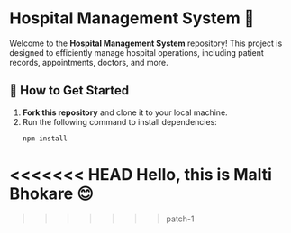 # Hospital Management System 🏥

Welcome to the **Hospital Management System** repository! This project is designed to efficiently manage hospital operations, including patient records, appointments, doctors, and more.

## 🚀 How to Get Started

1. **Fork this repository** and clone it to your local machine.
2. Run the following command to install dependencies:
   ```sh
   npm install
   ```

<<<<<<< HEAD
Hello, this is Malti Bhokare 😊
=======
>>>>>>> patch-1

